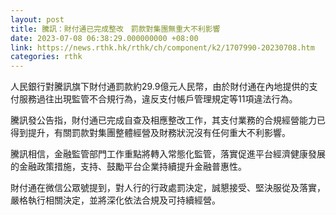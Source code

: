 ```yaml
---
layout: post
title: 騰訊：財付通已完成整改　罰款對集團無重大不利影響
date: 2023-07-08 06:38:29.000000000 +08:00
link: https://news.rthk.hk/rthk/ch/component/k2/1707990-20230708.htm
categories: rthk
---
```


人民銀行對騰訊旗下財付通罰款約29.9億元人民幣，由於財付通在內地提供的支付服務過往出現監管不合規行為，違反支付帳戶管理規定等11項違法行為。

騰訊發公告指，財付通已完成自查及相應整改工作，其支付業務的合規經營能力已得到提升，有關罰款對集團整體經營及財務狀況沒有任何重大不利影響。

騰訊相信，金融監管部門工作重點將轉入常態化監管，落實促進平台經濟健康發展的金融政策措施，支持、鼓勵平台企業持續提升金融普惠性。

財付通在微信公眾號提到，對人行的行政處罰決定，誠懇接受、堅決服從及落實，嚴格執行相關決定，並將深化依法合規及可持續經營。
